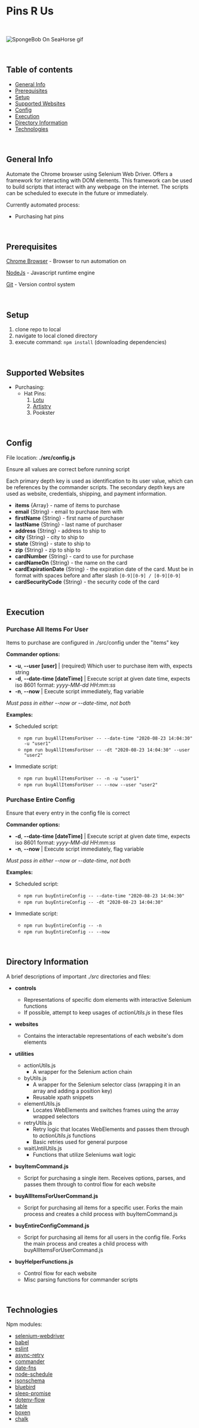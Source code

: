 # Pins R Us

<br>

![SpongeBob On SeaHorse gif](https://media.giphy.com/media/3o6ZtbBRPGc1LvF4Na/giphy.gif)

<br>

## Table of contents

  - [General Info](#general-info)
  - [Prerequisites](#prerequisites)
  - [Setup](#setup)
  - [Supported Websites](#supported-websites)
  - [Config](#config)
  - [Execution](#execution)
  - [Directory Information](#directory-information)
  - [Technologies](#technologies)

<br>

## General Info

Automate the Chrome browser using Selenium Web Driver. Offers a framework for interacting with DOM elements. This framework can be used to build scripts that interact with any webpage on the internet. The scripts can be scheduled to execute in the future or immediately. 

Currently automated process:
 - Purchasing hat pins

<br>

## Prerequisites

[Chrome Browser](https://www.google.com/chrome/) - Browser to run automation on 

[NodeJs](https://nodejs.org/en/) - Javascript runtime engine

[Git](https://git-scm.com/downloads) - Version control system

<br>

## Setup
  1. clone repo to local
  2. navigate to local cloned directory
  3. execute command: `npm install` (downloading dependencies)

<br>

## Supported Websites
- Purchasing:
  - Hat Pins:
     1. [Lotu](https://www.lotucreations.com/collections/hat-pins)
     2. [Artistry](https://theartistrycollection.com/collections/2018)
     3. Pookster

<br>

## Config
File location: **./src/config.js**

Ensure all values are correct before running script

Each primary depth key is used as identification to its user value, which can be references by the commander scripts. The secondary depth keys are used as website, credentials, shipping, and payment information.

- **items** {Array} - name of items to purchase
- **email** {String} - email to purchase item with
- **firstName** {String} - first name of purchaser
- **lastName** {String} - last name of purchaser
- **address** {String} - address to ship to
- **city** {String} - city to ship to
- **state** {String} - state to ship to
- **zip** {String} - zip to ship to
- **cardNumber** {String} - card to use for purchase
- **cardNameOn** {String} - the name on the card
- **cardExpirationDate** {String} - the expiration date of the card. Must be in format with spaces before and after slash `[0-9][0-9] / [0-9][0-9]`
- **cardSecurityCode** {String} - the security code of the card

<br>

## Execution

### Purchase All Items For User

Items to purchase are configured in ./src/config under the "items" key

**Commander options:**

- **-u**, **--user [user]** | (required) Which user to purchase item with, expects string
- **-d**, **--date-time [dateTime]** | Execute script at given date time, expects iso 8601 format: *yyyy-MM-dd HH:mm:ss*
- **-n**, **--now** | Execute script immediately, flag variable

*Must pass in either --now or --date-time, not both*

**Examples:**

 - Scheduled script: 
   - `npm run buyAllItemsForUser -- --date-time "2020-08-23 14:04:30" -u "user1"` 
   - `npm run buyAllItemsForUser -- -dt "2020-08-23 14:04:30" --user "user2"`

- Immediate script: 
  - `npm run buyAllItemsForUser -- -n -u "user1"`
  - `npm run buyAllItemsForUser -- --now --user "user2"`

### Purchase Entire Config

Ensure that every entry in the config file is correct

**Commander options:**

- **-d**, **--date-time [dateTime]** | Execute script at given date time, expects iso 8601 format: *yyyy-MM-dd HH:mm:ss*
- **-n**, **--now** | Execute script immediately, flag variable

*Must pass in either --now or --date-time, not both*

**Examples:**

 - Scheduled script: 
   - `npm run buyEntireConfig -- --date-time "2020-08-23 14:04:30"` 
   - `npm run buyEntireConfig -- -dt "2020-08-23 14:04:30"`

- Immediate script: 
  - `npm run buyEntireConfig -- -n`
  - `npm run buyEntireConfig -- --now`

<br>

## Directory Information

A brief descriptions of important *./src* directories and files:

- **controls**
  - Representations of specific dom elements with interactive Selenium functions 
  - If possible, attempt to keep usages of *actionUtils.js* in these files
  
- **websites**
  - Contains the interactable representations of each website's dom elements
  
- **utilities**
  - actionUtils.js
    - A wrapper for the Selenium action chain
  - byUtils.js
    - A wrapper for the Selenium selector class (wrapping it in an array and adding a position key)
    - Reusable xpath snippets
  - elementUtils.js
    - Locates WebElements and switches frames using the array wrapped selectors
  - retryUtils.js
    - Retry logic that locates WebElements and passes them through to *actionUtils.js* functions
    - Basic retries used for general purpose
  - waitUntilUtils.js
    - Functions that utilize Seleniums wait logic
  
- **buyItemCommand.js**
  - Script for purchasing a single item. Receives options, parses, and passes them through to control flow for each website

- **buyAllItemsForUserCommand.js**
  - Script for purchasing all items for a specific user. Forks the main process and creates a child process with buyItemCommand.js

- **buyEntireConfigCommand.js**
  - Script for purchasing all items for all users in the config file. Forks the main process and creates a child process with buyAllItemsForUserCommand.js
  
- **buyHelperFunctions.js**
  - Control flow for each website
  - Misc parsing functions for commander scripts
  
<br>

## Technologies
 
Npm modules:
- [selenium-webdriver](https://www.npmjs.com/package/selenium-webdriver)
- [babel](https://www.npmjs.com/package/Babel)
- [eslint](https://www.npmjs.com/package/eslint)
- [async-retry](https://www.npmjs.com/package/async-retry)
- [commander](https://www.npmjs.com/package/commander)
- [date-fns](https://www.npmjs.com/package/date-fns)
- [node-schedule](https://www.npmjs.com/package/node-schedule)
- [jsonschema](https://www.npmjs.com/package/jsonschema)
- [bluebird](https://www.npmjs.com/package/bluebird)
- [sleep-promise](https://www.npmjs.com/package/sleep-promise)
- [dotenv-flow](https://www.npmjs.com/package/dotenv-flow)
- [table](https://www.npmjs.com/package/table)
- [boxen](https://www.npmjs.com/package/boxen)
- [chalk](https://www.npmjs.com/package/chalk)

<br>
